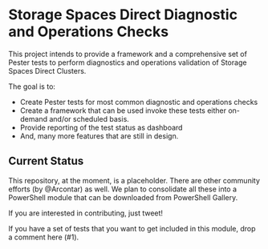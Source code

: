 # Storage Spaces Direct Diagnostic and Operations Checks
This project intends to provide a framework and a comprehensive set of Pester tests to perform diagnostics and operations validation of Storage Spaces Direct Clusters. 

The goal is to:
- Create Pester tests for most common diagnostic and operations checks
- Create a framework that can be used invoke these tests either on-demand and/or scheduled basis.
- Provide reporting of the test status as dashboard
- And, many more features that are still in design.

## Current Status ##
This repository, at the moment, is a placeholder. There are other community efforts (by @Arcontar) as well. We plan to consolidate all these into a PowerShell module that can be downloaded from PowerShell Gallery.

If you are interested in contributing, just tweet! 

If you have a set of tests that you want to get included in this module, drop a comment here (#1). 
